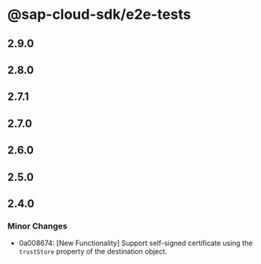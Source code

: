 # @sap-cloud-sdk/e2e-tests

## 2.9.0

## 2.8.0

## 2.7.1

## 2.7.0

## 2.6.0

## 2.5.0

## 2.4.0

### Minor Changes

- 0a008674: [New Functionality] Support self-signed certificate using the `trustStore` property of the destination object.
